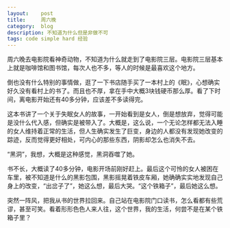 ```yaml
---
layout:    post
title:     周六晚
category:  blog
description: 不知道为什么但是非做不可
tags: code simple hard 经验
---
```

周六晚去电影院看神奇动物，不知道为什么就走到了电影院三层。电影院三层基本上就是咖啡馆和图书馆，每次人也不多，等人的时候是最喜欢这个地方。

倒也没有什么特别的事情做，逛了一下书店随手买了一本村上的《眠》，心想确实好久没有看村上的书了。而且也不厚，拿在手中大概3块钱硬币那么厚。看了下时间，离电影开始还有40多分钟，应该差不多读得完。

这本书讲了一个关于失眠女人的故事，一开始看到是女人，倒是想放弃，觉得可能是没什么代入感，但确实是被带入了。大概是，这么说，一个无论怎样都无法入睡的女人维持着正常的生活，但人生确实发生了巨变，身边的人都没有发现她改变的踪迹，反而觉得更好相处，可内心的那些东西，阴影却怎么也消失不去。

“黑洞”，我想，大概是这种感觉，黑洞吞噬了她。

书不长，大概读了40多分钟，电影开场前刚好赶上。最后这个可怜的女人被困在车里，被不知道是什么的黑影包围，黑影摇晃着铁皮车厢，她确确实实地发现自己身上的改变，“出岔子了”，她这么想，最后大哭。“这个铁箱子”，最后她这么想。

突然一阵风，把我从书的世界拉回来。自己站在电影院门口读书，怎么看都有些荒谬，甚至可笑。看着形形色色人来人往，这个世界，我的生活，何尝不是在某个铁箱子里？
